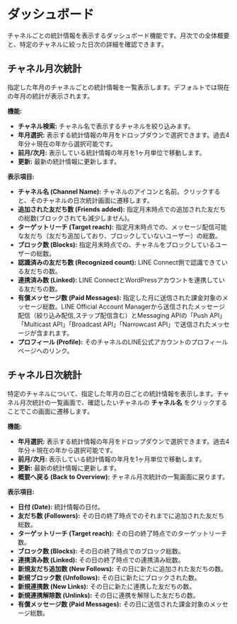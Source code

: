 # ダッシュボード

チャネルごとの統計情報を表示するダッシュボード機能です。月次での全体概要と、特定のチャネルに絞った日次の詳細を確認できます。

## チャネル月次統計

指定した年月のチャネルごとの統計情報を一覧表示します。デフォルトでは現在の年月の統計が表示されます。

**機能:**

* **チャネル検索:** チャネル名で表示するチャネルを絞り込みます。
* **年月選択:** 表示する統計情報の年月をドロップダウンで選択できます。過去4年分＋現在の年から選択可能です。
* **前月/次月:** 表示している統計情報の年月を1ヶ月単位で移動します。
* **更新:** 最新の統計情報に更新します。

**表示項目:**

* **チャネル名 (Channel Name):** チャネルのアイコンと名前。クリックすると、そのチャネルの日次統計画面に遷移します。
* **追加された友だち数 (Friends added):** 指定月末時点での追加された友だちの総数(ブロックされても減少しません)。
* **ターゲットリーチ (Target reach):** 指定月末時点での、メッセージ配信可能な友だち（友だち追加しており、ブロックしていないユーザー）の総数。
* **ブロック数 (Blocks):** 指定月末時点での、チャネルをブロックしているユーザーの総数。
* **認識済みの友だち数 (Recognized count):** LINE Connect側で認識できている友だちの数。
* **連携済み数 (Linked):** LINE ConnectとWordPressアカウントを連携している友だちの数。
* **有償メッセージ数 (Paid Messages):** 指定した月に送信された課金対象のメッセージ総数。LINE Official Account Managerから送信されたメッセージ配信（絞り込み配信,ステップ配信含む）とMessaging APIの「Push API」「Multicast API」「Broadcast API」「Narrowcast API」で送信されたメッセージが含まれます。
* **プロフィール (Profile):** そのチャネルのLINE公式アカウントのプロフィールページへのリンク。

## チャネル日次統計

特定のチャネルについて、指定した年月の日ごとの統計情報を表示します。チャネル月次統計の一覧画面で、確認したいチャネルの **チャネル名** をクリックすることでこの画面に遷移します。

**機能:**

* **年月選択:** 表示する統計情報の年月をドロップダウンで選択できます。過去4年分＋現在の年から選択可能です。
* **前月/次月:** 表示している統計情報の年月を1ヶ月単位で移動します。
* **更新:** 最新の統計情報に更新します。
* **概要へ戻る (Back to Overview):** チャネル月次統計の一覧画面に戻ります。

**表示項目:**

* **日付 (Date):** 統計情報の日付。
* **友だち数 (Followers):** その日の終了時点でのそれまでに追加された友だち総数。
* **ターゲットリーチ (Target reach):** その日の終了時点でのターゲットリーチ数。
* **ブロック数 (Blocks):** その日の終了時点でのブロック総数。
* **連携済み数 (Linked):** その日の終了時点での連携済み総数。
* **新規友だち追加数 (New Follows):** その日に新たに追加された友だちの数。
* **新規ブロック数 (Unfollows):** その日に新たにブロックされた数。
* **新規連携数 (New Links):** その日に新たに連携した友だちの数。
* **新規連携解除数 (Unlinks):** その日に連携を解除した友だちの数。
* **有償メッセージ数 (Paid Messages):** その日に送信された課金対象のメッセージ総数。